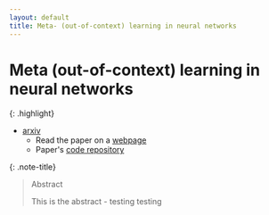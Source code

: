 ```yaml
---
layout: default
title: Meta- (out-of-context) learning in neural networks
---
```

# Meta (out-of-context) learning in neural networks

{: .highlight}
- [arxiv](https://arxiv.org/abs/2310.15047)
    - Read the paper on a [webpage](https://ar5iv.org/abs/2310.15047)
    - Paper's [code repository](https://github.com/krasheninnikov/internalization)

{: .note-title}
> Abstract
> 
> This is the abstract - testing testing